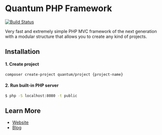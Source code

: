 # Quantum PHP Framework

[![Build Status](https://travis-ci.org/softberg/quantum-php-project.svg?branch=master)](https://travis-ci.org/softberg/quantum-php-project)

Very fast and extremely simple PHP MVC framework of the next generation with a modular structure that allows you to create any kind of projects.

## Installation

#### 1. Create project
```bash
composer create-project quantum/project {project-name}
```

#### 2. Run built-in PHP server
```bash
$ php -S localhost:8080 -t public
```

## Learn More

- [Website](https://quantum.softberg.org)
- [Blog](http://blog.softberg.org/category/quantum-php-framework/)
